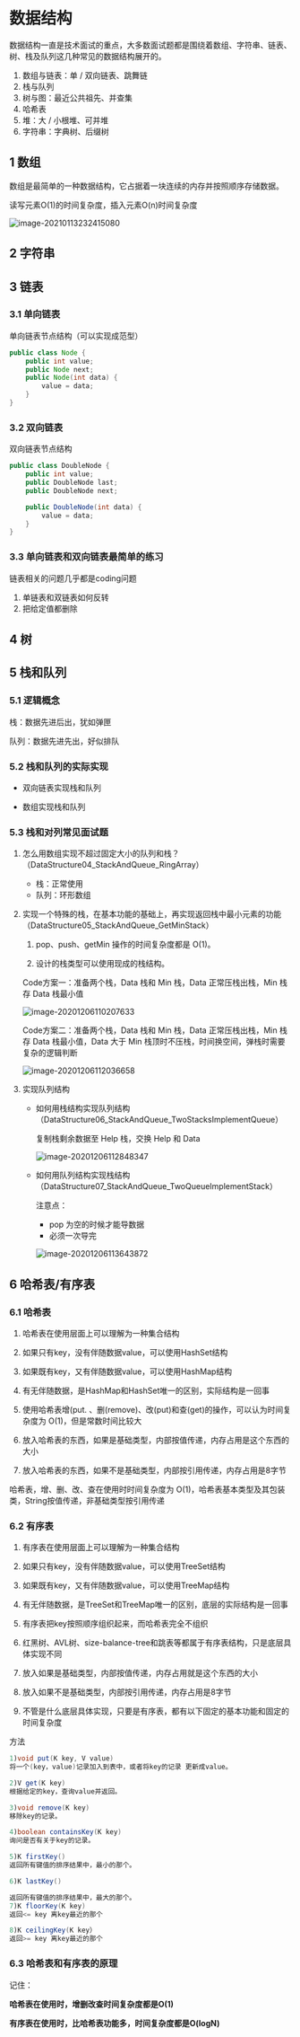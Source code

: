 # 数据结构

数据结构一直是技术面试的重点，大多数面试题都是围绕着数组、字符串、链表、树、栈及队列这几种常见的数据结构展开的。

1. 数组与链表：单 / 双向链表、跳舞链
2. 栈与队列
3. 树与图：最近公共祖先、并查集
4. 哈希表
5. 堆：大 / 小根堆、可并堆
6. 字符串：字典树、后缀树

## 1 数组

数组是最简单的一种数据结构，它占据着一块连续的内存并按照顺序存储数据。

读写元素O(1)的时间复杂度，插入元素O(n)时间复杂度

![image-20210113232415080](https://yeyangshu-picgo.oss-cn-shanghai.aliyuncs.com/img/image-20210113232415080.png)

## 2 字符串



## 3 链表

### 3.1 单向链表

单向链表节点结构（可以实现成范型）

```java
public class Node {
    public int value;
    public Node next;
    public Node(int data) {
        value = data;
    }
}
```

### 3.2 双向链表

双向链表节点结构

```java
public class DoubleNode {
    public int value;
    public DoubleNode last;
    public DoubleNode next;

    public DoubleNode(int data) {
        value = data;
    }
}
```

### 3.3 单向链表和双向链表最简单的练习

链表相关的问题几乎都是coding问题

1. 单链表和双链表如何反转
2. 把给定值都删除

## 4 树

## 5 栈和队列

### 5.1 逻辑概念

栈：数据先进后出，犹如弹匣

队列：数据先进先出，好似排队

### 5.2 栈和队列的实际实现

- 双向链表实现栈和队列

- 数组实现栈和队列

### 5.3 栈和对列常见面试题

1. 怎么用数组实现不超过固定大小的队列和栈？（DataStructure04_StackAndQueue_RingArray）

   - 栈：正常使用
   - 队列：环形数组

2. 实现一个特殊的栈，在基本功能的基础上，再实现返回栈中最小元素的功能  （DataStructure05_StackAndQueue_GetMinStack）

   1. pop、push、getMin 操作的时间复杂度都是 O(1)。

   2. 设计的栈类型可以使用现成的栈结构。

   Code方案一：准备两个栈，Data 栈和 Min 栈，Data 正常压栈出栈，Min 栈存 Data 栈最小值

   ![image-20201206110207633](https://yeyangshu-picgo.oss-cn-shanghai.aliyuncs.com/img/image-20201206110207633.png)

   Code方案二：准备两个栈，Data 栈和 Min 栈，Data 正常压栈出栈，Min 栈存 Data 栈最小值，Data 大于 Min 栈顶时不压栈，时间换空间，弹栈时需要复杂的逻辑判断

   ![image-20201206112036658](https://yeyangshu-picgo.oss-cn-shanghai.aliyuncs.com/img/image-20201206112036658.png)

3. 实现队列结构

   - 如何用栈结构实现队列结构（DataStructure06_StackAndQueue_TwoStacksImplementQueue）

     复制栈剩余数据至 Help 栈，交换 Help 和 Data

     ![image-20201206112848347](https://yeyangshu-picgo.oss-cn-shanghai.aliyuncs.com/img/image-20201206112848347.png)

   - 如何用队列结构实现栈结构（DataStructure07_StackAndQueue_TwoQueueImplementStack）

     注意点：

     - pop 为空的时候才能导数据
     - 必须一次导完

     ![image-20201206113643872](https://yeyangshu-picgo.oss-cn-shanghai.aliyuncs.com/img/image-20201206113643872.png)

## 6 哈希表/有序表

### 6.1 哈希表

1. 哈希表在使用层面上可以理解为一种集合结构

2. 如果只有key，没有伴随数据value，可以使用HashSet结构

3. 如果既有key，又有伴随数据value，可以使用HashMap结构

4. 有无伴随数据，是HashMap和HashSet唯一的区别，实际结构是一回事 

5. 使用哈希表增(put. 、删(remove)、改(put)和查(get)的操作，可以认为时间复杂度为 O(1)，但是常数时间比较大

6. 放入哈希表的东西，如果是基础类型，内部按值传递，内存占用是这个东西的大小

7. 放入哈希表的东西，如果不是基础类型，内部按引用传递，内存占用是8字节

哈希表，增、删、改、查在使用时时间复杂度为 O(1)，哈希表基本类型及其包装类，String按值传递，非基础类型按引用传递



### 6.2 有序表

1. 有序表在使用层面上可以理解为一种集合结构

2. 如果只有key，没有伴随数据value，可以使用TreeSet结构

3. 如果既有key，又有伴随数据value，可以使用TreeMap结构

4. 有无伴随数据，是TreeSet和TreeMap唯一的区别，底层的实际结构是一回事

5. 有序表把key按照顺序组织起来，而哈希表完全不组织

6. 红黑树、AVL树、size-balance-tree和跳表等都属于有序表结构，只是底层具体实现不同

7. 放入如果是基础类型，内部按值传递，内存占用就是这个东西的大小

8. 放入如果不是基础类型，内部按引用传递，内存占用是8字节

9. 不管是什么底层具体实现，只要是有序表，都有以下固定的基本功能和固定的时间复杂度 



方法

```java
1)void put(K key, V value)
将一个(key，value)记录加入到表中，或者将key的记录 更新成value。

2)V get(K key)
根据给定的key，查询value并返回。

3)void remove(K key)
移除key的记录。 

4)boolean containsKey(K key)
询问是否有关于key的记录。

5)K firstKey()
返回所有键值的排序结果中，最小的那个。

6)K lastKey()

返回所有键值的排序结果中，最大的那个。
7)K floorKey(K key)
返回<= key 离key最近的那个

8)K ceilingKey(K key）
返回>= key 离key最近的那个
```

### 6.3 哈希表和有序表的原理

记住：

**哈希表在使用时，增删改查时间复杂度都是O(1)**

**有序表在使用时，比哈希表功能多，时间复杂度都是O(logN)**